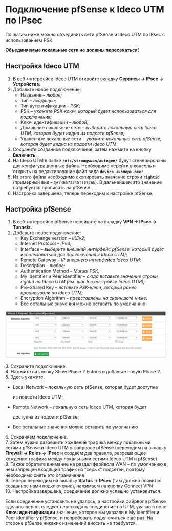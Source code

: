 # Подключение pfSense к Ideco UTM по IPsec

По шагам ниже можно объединить сети pfSense и Ideco UTM по IPsec с использованием PSK.

&#x20;**Объединяемые локальные сети не должны пересекаться!**

## Настройка Ideco UTM

1. В веб-интерфейсе Ideco UTM откройте вкладку **Сервисы -> IPsec -> Устройства.**
2. Добавьте новое подключение:
   * Название – _любое;_
   * Тип – _входящее;_
   * Тип аутентификации – _PSK;_
   * PSK – _укажите PSK-ключ, который будет использоваться для подключения;_
   * Ключ идентификации – _любой;_
   * Домашние локальные сети – _выберите локальную сеть Ideco UTM, которая будет видна из подсети pfSense;_
   * Удалённые локальные сети – _укажите локальную сеть pfSense, которая будет видна из подсети Ideco UTM._
3. Сохраните созданное подключение, затем нажмите на кнопку **Включить**.
4. На Ideco UTM в папке **`/etc/strongswan/autogen/`** будут сгенерированы два конфигурационных файла. Необходимо перейти в консоль и открыть на редактирование файл вида **`device_<номер>.peer`**
5. Из этого файла необходимо скопировать значение строки **`rightid`** (примерный вид – `@#746573745f70736b`). В дальнейшем это значение потребуется прописать на pfSense.
6. Настройка завершена, теперь переходим к настройке pfSense.

## Настройка pfSense

1. В веб-интерфейсе pfSense перейдите на вкладку **VPN -> IPsec -> Tunnels.**
2. Добавьте новое подключение:
   * Key Exchange version – _IKEv2;_
   * Internet Protocol – _IPv4;_
   * Interface – _выберите внешний интерфейс pfSense, который будет использоваться для подключения к Ideco UTM);_
   * Remote Gateway – _IP внешнего интерфейса Ideco UTM;_
   * Description – _любое;_
   * Authentication Method – _Mutual PSK;_
   * My identifier и Peer identifier – _сюда вставьте значение строки rightid на Ideco UTM (см. шаг 5 в настройке Ideco UTM);_
   * Pre-Shared Key – _вставьте PSK-ключ, который ранее прописывали на Ideco UTM;_
   * Encryption Algorithm – _представлены на скриншоте ниже._
   * Все остальные значения можно оставить по умолчанию

![](<../../../.gitbook/assets/16842772 (1) (1).png>)

3\. Сохраните подключение.\
4\. Нажмите на кнопку Show Phase 2 Entries и добавьте новую Phase 2.\
5\. Здесь укажите:

*   Local Network – локальную сеть pfSense, которая будет доступна

    из подсети Ideco UTM;
*   Remote Network – локальную сеть Ideco UTM, которая будет

    доступна из подсети pfSense;
* Все остальные значения можно оставить по умолчанию

6\. Сохраняем подключение.\
7\. Затем нужно разрешить хождение трафика между локальными сетями pfSense и Ideco UTM в файрволе pfSense (переходим на вкладку **Firewall -> Rules -> IPsec** и создаём два правила, разрешающее хождение трафика между локальными сетями Ideco UTM и pfSense)\
8\. Также обратите внимание на раздел фарйвола WAN – по умолчанию в нём запрещён входящий трафик из "серых" подсетей, поэтому необходимо снять это ограничение\
9\. Теперь переходим на вкладку **Status -> IPsec** (там должно появится созданное нами подключение), нажимаем на кнопку Connect VPN\
10\. Настройка завершена, соединение должно успешно установиться.

Если соединение установить не удалось, а настройки файрвола pfSense сделаны верно, следует пересоздать соединение на UTM, указав в поле **Ключ идентификации** значение, которое мы указали в My identifier и Peer identifier у pfSense, и попробовать подключиться ещё раз. На стороне pfSense никаких изменений вносить не требуется.
